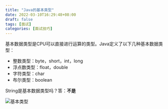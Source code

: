 ```yaml
---
title: "Java的基本类型"
date: 2022-03-10T16:29:48+08:00
draft: false
tags: [面试]
categories: [面试技巧]
---
```


基本数据类型是CPU可以直接进行运算的类型。Java定义了以下几种基本数据类型：

* 整数类型：byte，short，int，long
* 浮点数类型：float，double
* 字符类型：char
* 布尔类型：boolean

String是基本数据类型吗？答：**不是**

![基本类型](/img/Java的基本类型/1.png)